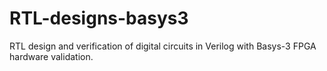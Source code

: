 # RTL-designs-basys3
RTL design and verification of digital circuits in Verilog with Basys-3 FPGA hardware validation.
